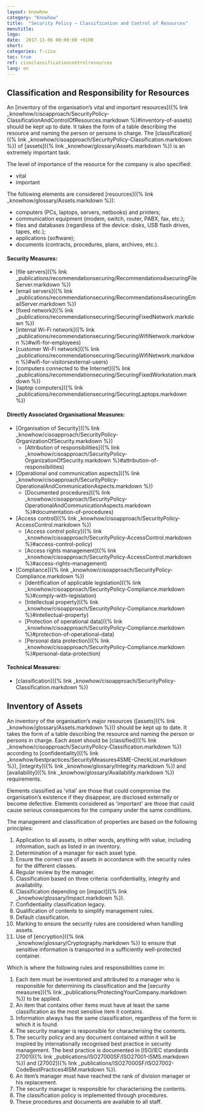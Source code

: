 ```yaml
---
layout: knowhow
category: "Knowhow"
title:  "Security Policy – Classification and Control of Resources"
menutitle:
logo:
date:  2017-11-06 00:00:00 +0100
short:
categories: f-ciso
toc: true
ref: cisoclassificationcontrolresources
lang: en
---
```

## Classification and Responsibility for Resources
An [inventory of the organisation’s vital and important resources]({% link _knowhow/cisoapproach/SecurityPolicy-ClassificationAndControlOfResources.markdown %}#inventory-of-assets) should be kept up to date. It takes the form of a table describing the resource and naming the person or persons in charge. The [classification]({% link _knowhow/cisoapproach/SecurityPolicy-Classification.markdown %}) of [assets]({% link _knowhow/glossary/Assets.markdown %}) is an extremely important task.

The level of importance of the resource for the company is also specified:

* vital
* important

The following elements are considered [resources]({% link _knowhow/glossary/Assets.markdown %}):

* computers (PCs, laptops, servers, netbooks) and printers;
* communication equipment (modem, switch, router, PABX, fax, etc.);
* files and databases (regardless of the device: disks, USB flash drives, tapes, etc.);
* applications (software);
* documents (contracts, procedures, plans, archives, etc.).

#### Security Measures:

* [file servers]({% link _publications/recommendationsecuring/Recommendations4securingFileServer.markdown %})
* [email servers]({% link _publications/recommendationsecuring/Recommendations4securingEmailServer.markdown %})
* [fixed network]({% link _publications/recommendationsecuring/SecuringFixedNetwork.markdown %})
* [internal Wi-Fi network]({% link _publications/recommendationsecuring/SecuringWifiNetwork.markdown %}#wifi-for-employees)
* [customer Wi-Fi network]({% link _publications/recommendationsecuring/SecuringWifiNetwork.markdown %}#wifi-for-visitorsexternal-users)
* [computers connected to the Internet]({% link _publications/recommendationsecuring/SecuringFixedWorkstation.markdown %})
* [laptop computers]({% link _publications/recommendationsecuring/SecuringLaptops.markdown %})

#### Directly Associated Organisational Measures:

* [Organisation of Security]({% link _knowhow/cisoapproach/SecurityPolicy-OrganizationOfSecurity.markdown %})
  * [Attribution of responsibilities]({% link _knowhow/cisoapproach/SecurityPolicy-OrganizationOfSecurity.markdown %}#attribution-of-responsibilities)
* [Operational and communication aspects]({% link _knowhow/cisoapproach/SecurityPolicy-OperationalAndCommunicationAspects.markdown %})
  * [Documented procedures]({% link _knowhow/cisoapproach/SecurityPolicy-OperationalAndCommunicationAspects.markdown %}#documentation-of-procedures)
* [Access control]({% link _knowhow/cisoapproach/SecurityPolicy-AccessControl.markdown %})
  * [Access control policy]({% link _knowhow/cisoapproach/SecurityPolicy-AccessControl.markdown %}#access-control-policy)
  * [Access rights management]({% link _knowhow/cisoapproach/SecurityPolicy-AccessControl.markdown %}#access-rights-management)
* [Compliance]({% link _knowhow/cisoapproach/SecurityPolicy-Compliance.markdown %})
  * [Identification of applicable legislation]({% link _knowhow/cisoapproach/SecurityPolicy-Compliance.markdown %}#comply-with-legislation)
  * [Intellectual property]({% link _knowhow/cisoapproach/SecurityPolicy-Compliance.markdown %}#intellectual-property)
  * [Protection of operational data]({% link _knowhow/cisoapproach/SecurityPolicy-Compliance.markdown %}#protection-of-operational-data)
  * [Personal data protection]({% link _knowhow/cisoapproach/SecurityPolicy-Compliance.markdown %}#personal-data-protection)

#### Technical Measures:

* [classification]({% link _knowhow/cisoapproach/SecurityPolicy-Classification.markdown %})

## Inventory of Assets

An inventory of the organisation’s major resources ([assets]({% link _knowhow/glossary/Assets.markdown %})) should be kept up to date. It takes the form of a table describing the resource and naming the person or persons in charge. Each asset should be [classified]({% link _knowhow/cisoapproach/SecurityPolicy-Classification.markdown %}) according to [confidentiality]({% link _knowhow/bestpractices/SecurityMeasures4SME-CheckList.markdown %}), [integrity]({% link _knowhow/glossary/Integrity.markdown %}) and [availability]({% link _knowhow/glossary/Availability.markdown %}) requirements.

Elements classified as 'vital' are those that could compromise the organisation’s existence if they disappear, are disclosed externally or become defective. Elements considered as 'important' are those that could cause serious consequences for the company under the same conditions.

The management and classification of properties are based on the following principles:

1. Application to all assets, in other words, anything with value, including information, such as listed in an inventory.
2. Determination of a manager for each asset type.
3. Ensure the correct use of assets in accordance with the security rules for the different classes.
4. Regular review by the manager.
5. Classification based on three criteria: confidentiality, integrity and availability.
6. Classification depending on [impact]({% link _knowhow/glossary/Impact.markdown %}).
7. Confidentiality classification legacy.
8. Qualification of contents to simplify management rules.
9. Default classification.
10. Marking to ensure the security rules are considered when handling assets.
11. Use of [encryption]({% link _knowhow/glossary/Cryptography.markdown %}) to ensure that sensitive information is transported in a sufficiently well-protected container.

Which is where the following rules and responsibilities come in:

1. Each item must be inventoried and attributed to a manager who is responsible for determining its classification and the [security measures]({% link _publications/ProtectingYourCompany.markdown %}) to be applied.
2. An item that contains other items must have at least the same classification as the most sensitive item it contains.
3. Information always has the same classification, regardless of the form in which it is found.
4. The security manager is responsible for characterising the contents.
5. The security policy and any document contained within it will be inspired by internationally recognised best practice in security management. The best practice is documented in [ISO/IEC standards 27001]({% link _publications/ISO27000SF/ISO27001-ISMS.markdown %}) and [27002]({% link _publications/ISO27000SF/ISO27002-CodeBestPractices4ISM.markdown %}).
6. An item’s manager must have reached the rank of division manager or his replacement.
7. The security manager is responsible for characterising the contents.
8. The classification policy is implemented through procedures.
9. These procedures and documents are available to all staff.
